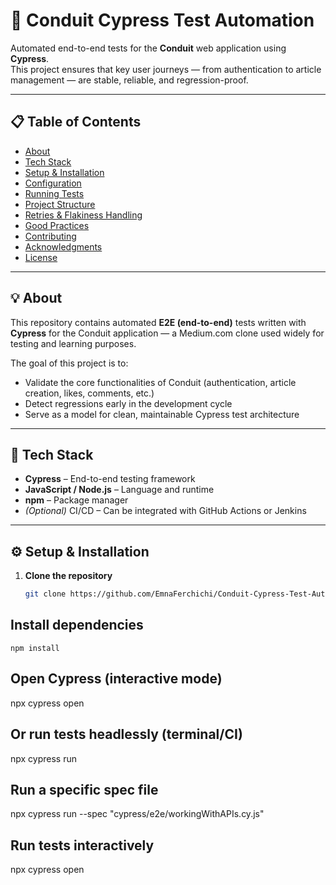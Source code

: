# 🧪 Conduit Cypress Test Automation

Automated end-to-end tests for the **Conduit** web application using **Cypress**.  
This project ensures that key user journeys — from authentication to article management — are stable, reliable, and regression-proof.

---

## 📋 Table of Contents

- [About](#about)  
- [Tech Stack](#tech-stack)  
- [Setup & Installation](#setup--installation)  
- [Configuration](#configuration)  
- [Running Tests](#running-tests)  
- [Project Structure](#project-structure)  
- [Retries & Flakiness Handling](#retries--flakiness-handling)  
- [Good Practices](#good-practices)  
- [Contributing](#contributing)  
- [Acknowledgments](#acknowledgments)  
- [License](#license)

---

## 💡 About

This repository contains automated **E2E (end-to-end)** tests written with **Cypress** for the Conduit application — a Medium.com clone used widely for testing and learning purposes.  

The goal of this project is to:
- Validate the core functionalities of Conduit (authentication, article creation, likes, comments, etc.)
- Detect regressions early in the development cycle
- Serve as a model for clean, maintainable Cypress test architecture

---

## 🧰 Tech Stack

- **Cypress** – End-to-end testing framework  
- **JavaScript / Node.js** – Language and runtime  
- **npm** – Package manager  
- *(Optional)* CI/CD – Can be integrated with GitHub Actions or Jenkins

---

## ⚙️ Setup & Installation

1. **Clone the repository**
   ```bash
   git clone https://github.com/EmnaFerchichi/Conduit-Cypress-Test-Automation.git

##  Install dependencies
    npm install

## Open Cypress (interactive mode)
   npx cypress open
   
##  Or run tests headlessly (terminal/CI)
   npx cypress run

## Run a specific spec file
   npx cypress run --spec "cypress/e2e/workingWithAPIs.cy.js"

## Run tests interactively
   npx cypress open
